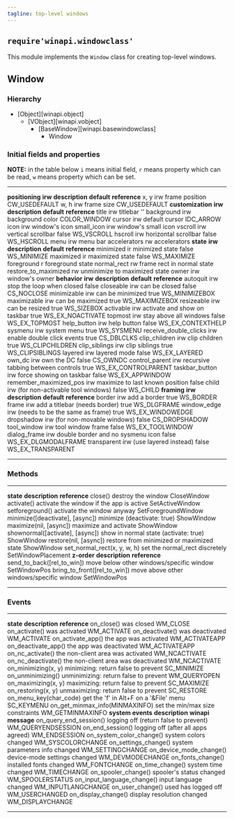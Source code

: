 ```yaml
---
tagline: top-level windows
---
```


## `require'winapi.windowclass'`

This module implements the `Window` class for creating top-level windows.

## Window

### Hierarchy

* [Object][winapi.object]
	* [VObject][winapi.vobject]
		* [BaseWindow][winapi.basewindowclass]
			* Window

### Initial fields and properties

__NOTE:__ in the table below `i` means initial field, `r` means property
which can be read, `w` means property which can be set.

----------------------- -------- ----------------------------------------- -------------- ---------------------
__positioning__			__irw__	__description__									__default__		__reference__
x, y							irw		frame position										CW_USEDEFAULT
w, h							irw		frame size											CW_USEDEFAULT
__customization__			__irw__	__description__									__default__		__reference__
title							irw		titlebar												''
background					irw		background color									COLOR_WINDOW
cursor						irw		default cursor										IDC_ARROW
icon							irw		window's icon
small_icon					irw		window's small icon
vscroll						irw		vertical scrollbar								false				WS_VSCROLL
hscroll						irw		horizontal scrollbar								false				WS_HSCROLL
menu							irw		menu bar
accelerators				 rw		accelerators
__state__					__irw__	__description__									__default__		__reference__
minimized					ir			minimized state									false				WS_MINIMIZE
maximized					ir			maximized state									false				WS_MAXIMIZE
foreground					 r			foreground state
normal_rect					 rw		frame rect in normal state
restore_to_maximized		 rw		unminimize to maximized state
owner							irw		window's owner
__behavior__				__irw__	__description__									__default__		__reference__
autoquit						irw		stop the loop when closed						false
closeable					irw		can be closed										false				CS_NOCLOSE
minimizable					irw		can be minimized									true				WS_MINIMIZEBOX
maximizable					irw		can be maximized									true				WS_MAXIMIZEBOX
resizeable					irw		can be resized 									true				WS_SIZEBOX
activable					irw		activate and show on taskbar					true				WS_EX_NOACTIVATE
topmost						irw		stay above all windows							false				WS_EX_TOPMOST
help_button					irw		help button											false				WS_EX_CONTEXTHELP
sysmenu						irw		system menu											true				WS_SYSMENU
receive_double_clicks	irw		enable double click events						true				CS_DBLCLKS
clip_children				irw		clip children										true				WS_CLIPCHILDREN
clip_siblings				irw		clip siblings										true				WS_CLIPSIBLINGS
layered						irw		layered mode								 		false				WS_EX_LAYERED
own_dc						irw		own the DC											false				CS_OWNDC
control_parent				irw		recursive tabbing	between controls			true				WS_EX_CONTROLPARENT
taskbar_button				irw		force showing on taskbar						false				WS_EX_APPWINDOW
remember_maximized_pos	irw		maximize to last known position				false
child							irw		(for non-activable tool windows)	 			false				WS_CHILD
__framing__					__irw__	__description__									__default__		__reference__
border						irw		add a border										true				WS_BORDER
frame 						irw		add a titlebar	(needs border)					true				WS_DLGFRAME
window_edge					irw		(needs to be the same as frame)				true				WS_EX_WINDOWEDGE
dropshadow					irw		(for non-movable windows)						false				CS_DROPSHADOW
tool_window					irw		tool window frame									false				WS_EX_TOOLWINDOW
dialog_frame				irw		double border and no sysmenu icon			false				WS_EX_DLGMODALFRAME
transparent					irw		(use layered instead)		 					false				WS_EX_TRANSPARENT
----------------------- -------- ----------------------------------------- -------------- ---------------------

### Methods

-------------------------------- -------------------------------------------- ----------------------------
__state__								__description__										__reference__
close()									destroy the window									CloseWindow
activate()								activate the window if the app is active		SetActiveWindow
setforeground()						activate the window anyway							SetForegroundWindow
minimize([deactivate], [async])	minimize (deactivate: true)						ShowWindow
maximize(nil, [async])				maximize and activate								ShowWindow
shownormal([activate], [async])	show in normal state (activate: true)			ShowWindow
restore(nil, [async])				restore from minimized or maximized state		ShowWindow
set_normal_rect(x, y, w, h)		set the normal_rect discretely					SetWindowPlacement
__z-order__								__description__										__reference__
send_to_back([rel_to_win])			move below other windows/specific window		SetWindowPos
bring_to_front([rel_to_win])		move above other windows/specific window		SetWindowPos
-------------------------------- -------------------------------------------- ----------------------------

### Events

-------------------------------- -------------------------------------------- ----------------------
__state__								__description__										__reference__
on_close()								was closed												WM_CLOSE
on_activate()							was activated											WM_ACTIVATE
on_deactivate()						was deactivated										WM_ACTIVATE
on_activate_app()						the app was activated								WM_ACTIVATEAPP
on_deactivate_app()					the app was deactivated								WM_ACTIVATEAPP
on_nc_activate()						the non-client area was activated				WM_NCACTIVATE
on_nc_deactivate()					the non-client area was deactivated				WM_NCACTIVATE
on_minimizing(x, y)					minimizing: return false to prevent				SC_MINIMIZE
on_unminimizing()						unminimizing: return false to prevent			WM_QUERYOPEN
on_maximizing(x, y)					maximizing: return false to prevent				SC_MAXIMIZE
on_restoring(x, y) 					unmaximizing: return false to prevent			SC_RESTORE
on_menu_key(char_code)				get the 'f' in Alt+F on a '&File' menu			SC_KEYMENU
on_get_minmax_info(MINMAXINFO)	set the min/max size constraints					WM_GETMINMAXINFO
__system events__						__description__										__winapi message__
on_query_end_session()				logging off (return false to prevent)			WM_QUERYENDSESSION
on_end_session()						logging off	(after all apps agreed)				WM_ENDSESSION
on_system_color_change()			system colors changed								WM_SYSCOLORCHANGE
on_settings_change()					system parameters info changed					WM_SETTINGCHANGE
on_device_mode_change()				device-mode settings changed						WM_DEVMODECHANGE
on_fonts_change()						installed fonts changed								WM_FONTCHANGE
on_time_change()						system time changed									WM_TIMECHANGE
on_spooler_change()					spooler's status changed							WM_SPOOLERSTATUS
on_input_language_change()			input language changed								WM_INPUTLANGCHANGE
on_user_change()						used has logged off									WM_USERCHANGED
on_display_change()					display resolution changed							WM_DISPLAYCHANGE
----------------------- --------	-------------------------------------------- ---------------------
